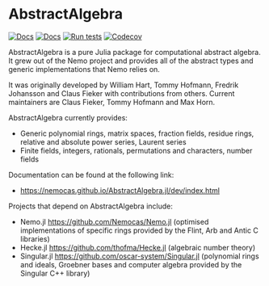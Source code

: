 # AbstractAlgebra

[![Docs](https://img.shields.io/badge/docs-dev-blue.svg)](https://nemocas.github.io/AbstractAlgebra.jl/dev)
[![Docs](https://img.shields.io/badge/docs-stable-blue.svg)](https://nemocas.github.io/AbstractAlgebra.jl/stable)
[![Run tests](https://github.com/Nemocas/AbstractAlgebra.jl/actions/workflows/CI.yml/badge.svg?branch=master)](https://github.com/Nemocas/AbstractAlgebra.jl/actions/workflows/CI.yml)
[![Codecov](https://codecov.io/github/Nemocas/AbstractAlgebra.jl/coverage.svg?branch=master&token=)](https://codecov.io/gh/Nemocas/AbstractAlgebra.jl)

AbstractAlgebra is a pure Julia package for computational abstract algebra. It grew out of the Nemo project and provides all of the abstract types and generic implementations that Nemo relies on.

It was originally developed by William Hart, Tommy Hofmann, Fredrik Johansson and
Claus Fieker with contributions from others. Current maintainers are Claus Fieker,
Tommy Hofmann and Max Horn.

AbstractAlgebra currently provides:

* Generic polynomial rings, matrix spaces, fraction fields, residue rings, relative and absolute power series, Laurent series
* Finite fields, integers, rationals, permutations and characters, number fields

Documentation can be found at the following link:

* <https://nemocas.github.io/AbstractAlgebra.jl/dev/index.html>

Projects that depend on AbstractAlgebra include:

* Nemo.jl <https://github.com/Nemocas/Nemo.jl> (optimised implementations of specific rings provided by the Flint, Arb and Antic C libraries)
* Hecke.jl <https://github.com/thofma/Hecke.jl> (algebraic number theory)
* Singular.jl <https://github.com/oscar-system/Singular.jl> (polynomial rings and ideals, Groebner bases and computer algebra provided by the Singular C++ library)
